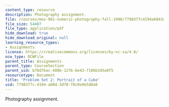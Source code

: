 ```yaml
---
content_type: resource
description: Photography assignment.
file: /courses/mas-961-numeric-photography-fall-1998/7798377c4194a6843d70f8c0a9e5d0a8_ps2.pdf
file_size: 54407
file_type: application/pdf
hide_download: true
hide_download_original: null
learning_resource_types:
- Assignments
license: https://creativecommons.org/licenses/by-nc-sa/4.0/
ocw_type: OCWFile
parent_title: Assignments
parent_type: CourseSection
parent_uid: b70d7bac-400b-1276-be43-7106b345a0f5
resourcetype: Document
title: 'Problem Set 2: Portrait of a Cube'
uid: 7798377c-4194-a684-3d70-f8c0a9e5d0a8
---
```

Photography assignment.